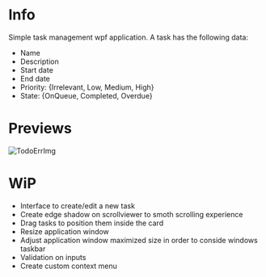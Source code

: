 # Info

Simple task management wpf application. 
A task has the following data:

* Name
* Description
* Start date
* End date
* Priority: {Irrelevant, Low, Medium, High}
* State: {OnQueue, Completed, Overdue}


# Previews

![TodoErrImg](https://user-images.githubusercontent.com/62349563/214608733-59444f16-eaa6-466e-802e-d18335c0bc7b.png)


# WiP

* Interface to create/edit a new task
* Create edge shadow on scrollviewer to smoth scrolling experience
* Drag tasks to position them inside the card
* Resize application window
* Adjust application window maximized size in order to conside windows taskbar
* Validation on inputs
* Create custom context menu
